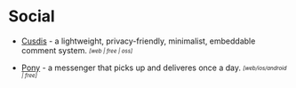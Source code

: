 # Social

- [Cusdis](https://github.com/djyde/cusdis) - a lightweight, privacy-friendly, minimalist, embeddable comment system. <sub><sup>*[web | free | oss]*</sup></sub>

- [Pony](https://www.ponymessenger.com/) - a messenger that picks up and deliveres once a day. <sub><sup>*[web/ios/android | free]*</sup></sub>
